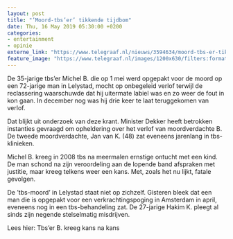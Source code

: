 ```yaml
---
layout: post
title: "’Moord-tbs’er’ tikkende tijdbom"
date: Thu, 16 May 2019 05:30:00 +0200
categories: 
- entertainment 
- opinie 
externe_link: "https://www.telegraaf.nl/nieuws/3594634/moord-tbs-er-tikkende-tijdbom"
feature_image: "https://www.telegraaf.nl/images/1200x630/filters:format(jpeg):quality(80)/cdn-kiosk-api.telegraaf.nl/04c9dcb8-7799-11e9-b2bc-02d2fb1aa1d7.jpg"
---
```


<p class="intro">De 35-jarige tbs’er Michel B. die op 1 mei werd opgepakt voor de moord op een 72-jarige man in Lelystad, mocht op onbegeleid verlof terwijl de reclassering waarschuwde dat hij uitermate labiel was en zo weer de fout in kon gaan. In december nog was hij drie keer te laat teruggekomen van verlof.</p> <p>Dat blijkt uit onderzoek van deze krant. Minister Dekker heeft betrokken instanties gevraagd om opheldering over het verlof van moordverdachte B. De tweede moordverdachte, Jan van K. (48) zat eveneens jarenlang in tbs-klinieken.</p><p>Michel B. kreeg in 2008 tbs na meermalen ernstige ontucht met een kind. De man schond na zijn veroordeling aan de lopende band afspraken met justitie, maar kreeg telkens weer een kans. Met, zoals het nu lijkt, fatale gevolgen.</p><p>De ’tbs-moord’ in Lelystad staat niet op zichzelf. Gisteren bleek dat een man die is opgepakt voor een verkrachtingspoging in Amsterdam in april, eveneens nog in een tbs-behandeling zat. De 27-jarige Hakim K. pleegt al sinds zijn negende stelselmatig misdrijven.</p><p>Lees hier: Tbs’er B. kreeg kans na kans</p>
